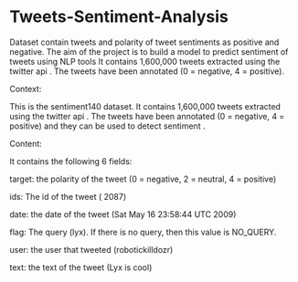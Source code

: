# Tweets-Sentiment-Analysis
Dataset contain tweets and polarity of tweet sentiments as positive and negative. The aim of the project is to build a model to predict sentiment of tweets using NLP tools
It contains 1,600,000 tweets extracted using the twitter api . The tweets have been annotated (0 = negative, 4 = positive).

Context:

This is the sentiment140 dataset. It contains 1,600,000 tweets extracted using the twitter api . The tweets have been annotated (0 = negative, 4 = positive) and they can be used to detect sentiment .

Content:

It contains the following 6 fields:

target: the polarity of the tweet (0 = negative, 2 = neutral, 4 = positive)

ids: The id of the tweet ( 2087)

date: the date of the tweet (Sat May 16 23:58:44 UTC 2009)

flag: The query (lyx). If there is no query, then this value is NO_QUERY.

user: the user that tweeted (robotickilldozr)

text: the text of the tweet (Lyx is cool)
